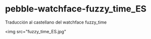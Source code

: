 pebble-watchface-fuzzy_time_ES
===============================


Traducción al castellano del watchface fuzzy_time

<img src="fuzzy_time_ES.jpg"</img>




